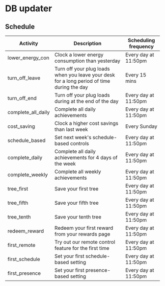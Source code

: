 # DB updater

## Schedule
| Activity           	| Description                                                                                	| Scheduling frequency 	|
|--------------------	|--------------------------------------------------------------------------------------------	|----------------------	|
| lower_energy_con   	| Clock a lower energy consumption than yesterday                                            	| Every day at 11:50pm 	|
| turn_off_leave     	| Turn off your plug loads when you leave your desk for a long period of time during the day 	| Every 15 mins        	|
| turn_off_end       	| Turn off your plug loads during at the end of the day                                      	| Every day at 11:50pm 	|
| complete_all_daily 	| Complete all daily achievements                                                            	| Every day at 11:50pm 	|
| cost_saving        	| Clock a higher cost savings than last week                                                 	| Every Sunday         	|
| schedule_based     	| Set next week's schedule-based controls                                                    	| Every day at 11:50pm 	|
| complete_daily     	| Complete all daily achievements for 4 days of the week                                     	| Every day at 11:50pm 	|
| complete_weekly    	| Complete all weekly achievements                                                           	| Every day at 11:50pm 	|
| tree_first         	| Save your first tree                                                                       	| Every day at 11:50pm 	|
| tree_fifth         	| Save your fifth tree                                                                       	| Every day at 11:50pm 	|
| tree_tenth         	| Save your tenth tree                                                                       	| Every day at 11:50pm 	|
| redeem_reward      	| Redeem your first reward from your rewards page                                            	| Every day at 11:50pm 	|
| first_remote       	| Try out our remote control feature for the first time                                      	| Every day at 11:50pm 	|
| first_schedule     	| Set your first schedule-based setting                                                      	| Every day at 11:50pm 	|
| first_presence     	| Set your first presence-based setting                                                      	| Every day at 11:50pm 	|